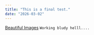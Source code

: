 ```yaml
---
title: "This is a final test."
date: "2026-03-02"
---
```


[Beautiful Images](https://www.pexels.com/search/beautiful/)
`Working bludy helll....`